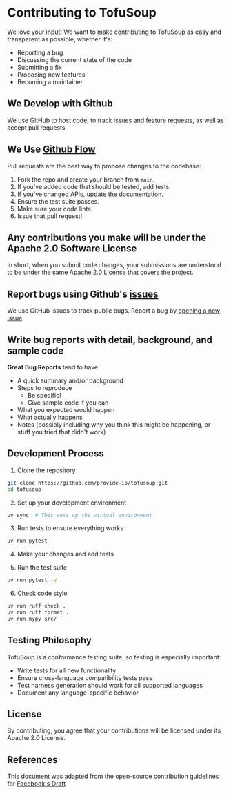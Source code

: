 # Contributing to TofuSoup

We love your input! We want to make contributing to TofuSoup as easy and transparent as possible, whether it's:

- Reporting a bug
- Discussing the current state of the code
- Submitting a fix
- Proposing new features
- Becoming a maintainer

## We Develop with Github
We use GitHub to host code, to track issues and feature requests, as well as accept pull requests.

## We Use [Github Flow](https://guides.github.com/introduction/flow/index.html)
Pull requests are the best way to propose changes to the codebase:

1. Fork the repo and create your branch from `main`.
2. If you've added code that should be tested, add tests.
3. If you've changed APIs, update the documentation.
4. Ensure the test suite passes.
5. Make sure your code lints.
6. Issue that pull request!

## Any contributions you make will be under the Apache 2.0 Software License
In short, when you submit code changes, your submissions are understood to be under the same [Apache 2.0 License](LICENSE) that covers the project.

## Report bugs using Github's [issues](https://github.com/provide-io/tofusoup/issues)
We use GitHub issues to track public bugs. Report a bug by [opening a new issue](https://github.com/provide-io/tofusoup/issues/new).

## Write bug reports with detail, background, and sample code

**Great Bug Reports** tend to have:

- A quick summary and/or background
- Steps to reproduce
  - Be specific!
  - Give sample code if you can
- What you expected would happen
- What actually happens
- Notes (possibly including why you think this might be happening, or stuff you tried that didn't work)

## Development Process

1. Clone the repository
```bash
git clone https://github.com/provide-io/tofusoup.git
cd tofusoup
```

2. Set up your development environment
```bash
uv sync  # This sets up the virtual environment
```

3. Run tests to ensure everything works
```bash
uv run pytest
```

4. Make your changes and add tests

5. Run the test suite
```bash
uv run pytest -v
```

6. Check code style
```bash
uv run ruff check .
uv run ruff format .
uv run mypy src/
```

## Testing Philosophy

TofuSoup is a conformance testing suite, so testing is especially important:

- Write tests for all new functionality
- Ensure cross-language compatibility tests pass
- Test harness generation should work for all supported languages
- Document any language-specific behavior

## License
By contributing, you agree that your contributions will be licensed under its Apache 2.0 License.

## References
This document was adapted from the open-source contribution guidelines for [Facebook's Draft](https://github.com/facebook/draft-js/blob/master/CONTRIBUTING.md)